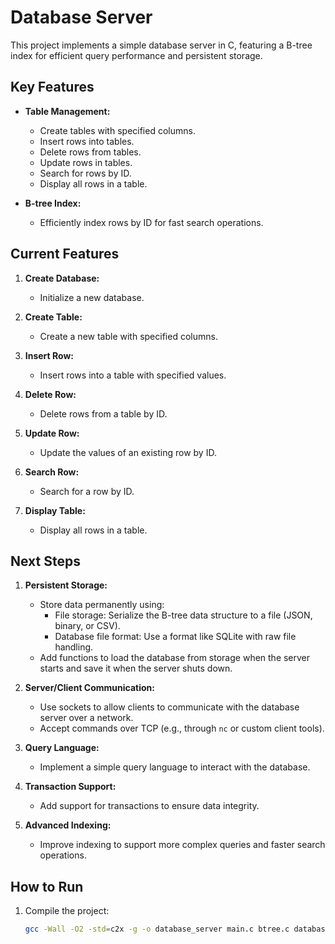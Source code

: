 # Database Server

This project implements a simple database server in C, featuring a B-tree index for efficient query performance and persistent storage.

## Key Features

- **Table Management:**
  - Create tables with specified columns.
  - Insert rows into tables.
  - Delete rows from tables.
  - Update rows in tables.
  - Search for rows by ID.
  - Display all rows in a table.

- **B-tree Index:**
  - Efficiently index rows by ID for fast search operations.

## Current Features

1. **Create Database:**
   - Initialize a new database.

2. **Create Table:**
   - Create a new table with specified columns.

3. **Insert Row:**
   - Insert rows into a table with specified values.

4. **Delete Row:**
   - Delete rows from a table by ID.

5. **Update Row:**
   - Update the values of an existing row by ID.

6. **Search Row:**
   - Search for a row by ID.

7. **Display Table:**
   - Display all rows in a table.

## Next Steps

1. **Persistent Storage:**
   - Store data permanently using:
     - File storage: Serialize the B-tree data structure to a file (JSON, binary, or CSV).
     - Database file format: Use a format like SQLite with raw file handling.
   - Add functions to load the database from storage when the server starts and save it when the server shuts down.

2. **Server/Client Communication:**
   - Use sockets to allow clients to communicate with the database server over a network.
   - Accept commands over TCP (e.g., through `nc` or custom client tools).

3. **Query Language:**
   - Implement a simple query language to interact with the database.

4. **Transaction Support:**
   - Add support for transactions to ensure data integrity.

5. **Advanced Indexing:**
   - Improve indexing to support more complex queries and faster search operations.

## How to Run

1. Compile the project:
   ```sh
   gcc -Wall -O2 -std=c2x -g -o database_server main.c btree.c database.c
